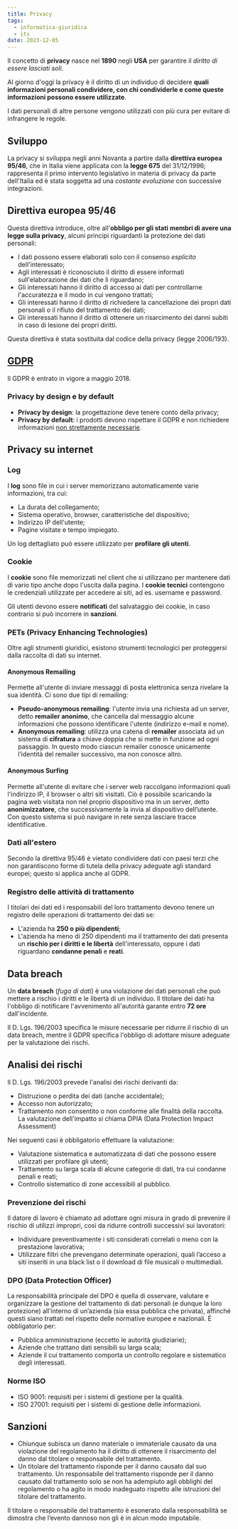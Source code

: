 ```yaml
---
title: Privacy
tags:
  - informatica-giuridica
  - its
date: 2023-12-05
---
```


Il concetto di **privacy** nasce nel **1890** negli **USA** per garantire il _diritto di essere lasciati soli_.

Al giorno d'oggi la privacy è il diritto di un individuo di decidere **quali informazioni personali condividere, con chi condividerle e come queste informazioni possono essere utilizzate**.

I dati personali di altre persone vengono utilizzati con più cura per evitare di infrangere le regole.

## Sviluppo

La privacy si sviluppa negli anni Novanta a partire dalla **direttiva europea 95/46**, che in Italia viene applicata con la **legge 675** del 31/12/1996; rappresenta il primo intervento legislativo in materia di privacy da parte dell'Italia ed è stata soggetta ad una _costante evoluzione_ con successive integrazioni.

## Direttiva europea 95/46

Questa direttiva introduce, oltre all'**obbligo per gli stati membri di avere una legge sulla privacy**, alcuni principi riguardanti la protezione dei dati personali:

- I dati possono essere elaborati solo con il consenso _esplicito_ dell'interessato;
- Agli interessati è riconosciuto il diritto di essere informati sull'elaborazione dei dati che li riguardano;
- Gli interessati hanno il diritto di accesso ai dati per controllarne l'accuratezza e il modo in cui vengono trattati;
- Gli interessati hanno il diritto di richiedere la cancellazione dei propri dati personali o il rifiuto del trattamento dei dati;
- Gli interessati hanno il diritto di ottenere un risarcimento dei danni subiti in caso di lesione dei propri diritti.

Questa direttiva è stata sostituita dal codice della privacy (legge 2006/193).

## [GDPR](./gdpr.md)

Il GDPR è entrato in vigore a maggio 2018.

### Privacy by design e by default

- **Privacy by design**: la progettazione deve tenere conto della privacy;
- **Privacy by default**: i prodotti devono rispettare il GDPR e non richiedere informazioni <u>non strettamente necessarie</u>.

## Privacy su internet

### Log

I **log** sono file in cui i server memorizzano automaticamente varie informazioni, tra cui:

- La durata del collegamento;
- Sistema operativo, browser, caratteristiche del dispositivo;
- Indirizzo IP dell'utente;
- Pagine visitate e tempo impiegato.

Un log dettagliato può essere utilizzato per **profilare gli utenti**.

### Cookie

I **cookie** sono file memorizzati nel client che si utilizzano per mantenere dati di vario tipo anche dopo l'uscita dalla pagina. I **cookie tecnici** contengono le credenziali utilizzate per accedere ai siti, ad es. username e password.

Gli utenti devono essere **notificati** del salvataggio dei cookie, in caso contrario si può incorrere in **sanzioni**.

### PETs (Privacy Enhancing Technologies)

Oltre agli strumenti giuridici, esistono strumenti tecnologici per proteggersi dalla raccolta di dati su internet.

#### Anonymous Remailing

Permette all'utente di inviare messaggi di posta elettronica senza rivelare la sua identità. Ci sono due tipi di remailing:

- **Pseudo-anonymous remailing**: l'utente invia una richiesta ad un server, detto **remailer anonimo**, che cancella dal messaggio alcune informazioni che possono identificare l'utente (indirizzo e-mail e nome).
- **Anonymous remailing**: utilizza una catena di **remailer** associata ad un sistema di **cifratura** a chiave doppia che si mette in funzione ad ogni passaggio. In questo modo ciascun remailer conosce unicamente l’identità del remailer successivo, ma non conosce altro.

#### Anonymous Surfing

Permette all'utente di evitare che i server web raccolgano informazioni quali l'indirizzo IP, il browser o altri siti visitati. Ciò è possibile scaricando la pagina web visitata non nel proprio dispositivo ma in un server, detto **anonimizzatore**, che successivamente la invia al dispositivo dell’utente. Con questo sistema si può navigare in rete senza lasciare tracce identificative.

### Dati all'estero

Secondo la direttiva 95/46 è vietato condividere dati con paesi terzi che non garantiscono forme di tutela della privacy adeguate agli standard europei; questo si applica anche al GDPR.

### Registro delle attività di trattamento

I titolari dei dati ed i responsabili del loro trattamento devono tenere un registro delle operazioni di trattamento dei dati se:

- L'azienda ha **250 o più dipendenti**;
- L'azienda ha meno di 250 dipendenti ma il trattamento dei dati presenta un **rischio per i diritti e le libertà** dell'interessato, oppure i dati riguardano **condanne penali** e **reati**.

## Data breach

Un **data breach** (_fuga di dati_) è una violazione dei dati personali che può mettere a rischio i diritti e le libertà di un individuo. Il titolare dei dati ha l'obbligo di notificare l'avvenimento all'autorità garante entro **72 ore** dall'incidente.

Il D. Lgs. 196/2003 specifica le misure necessarie per ridurre il rischio di un data breach, mentre il GDPR specifica l'obbligo di adottare misure adeguate per la valutazione dei rischi.

## Analisi dei rischi

Il D. Lgs. 196/2003 prevede l'analisi dei rischi derivanti da:

- Distruzione o perdita dei dati (anche accidentale);
- Accesso non autorizzato;
- Trattamento non consentito o non conforme alle finalità della raccolta.
  La valutazione dell'impatto si chiama DPIA (Data Protection Impact Assessment)

Nei seguenti casi è obbligatorio effettuare la valutazione:

- Valutazione sistematica e automatizzata di dati che possono essere utilizzati per profilare gli utenti;
- Trattamento su larga scala di alcune categorie di dati, tra cui condanne penali e reati;
- Controllo sistematico di zone accessibili al pubblico.

### Prevenzione dei rischi

Il datore di lavoro è chiamato ad adottare ogni misura in grado di prevenire il rischio di utilizzi impropri, così da ridurre controlli successivi sui lavoratori:

- Individuare preventivamente i siti considerati correlati o meno con la prestazione lavorativa;
- Utilizzare filtri che prevengano determinate operazioni, quali l’acceso a siti inseriti in una black list o il download di file musicali o multimediali.

### DPO (Data Protection Officer)

La responsabilità principale del DPO è quella di osservare, valutare e organizzare la gestione del trattamento di dati personali (e dunque la loro protezione) all’interno di un’azienda (sia essa pubblica che privata), affinché questi siano trattati nel rispetto delle normative europee e nazionali. È obbligatorio per:

- Pubblica amministrazione (eccetto le autorità giudiziarie);
- Aziende che trattano dati sensibili su larga scala;
- Aziende il cui trattamento comporta un controllo regolare e sistematico degli interessati.

### Norme ISO

- ISO 9001: requisiti per i sistemi di gestione per la qualità.
- ISO 27001: requisiti per i sistemi di gestione delle informazioni.

## Sanzioni

- Chiunque subisca un danno materiale o immateriale causato da una violazione del regolamento ha il diritto di ottenere il risarcimento del danno dal titolare o responsabile del trattamento.
- Un titolare del trattamento risponde per il danno causato dal suo trattamento. Un responsabile del trattamento risponde per il danno causato dal trattamento solo se non ha adempiuto agli obblighi del regolamento o ha agito in modo inadeguato rispetto alle istruzioni del titolare del trattamento.

Il titolare o responsabile del trattamento è esonerato dalla responsabilità se dimostra che l’evento dannoso non gli è in alcun modo imputabile.
